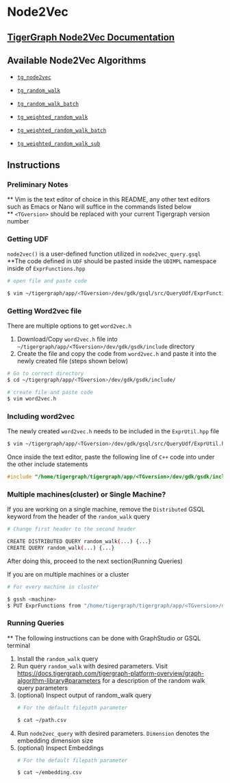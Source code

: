 # Node2Vec
## [TigerGraph Node2Vec Documentation](https://docs.tigergraph.com/graph-ml/current/node-embeddings/node2vec)

## Available Node2Vec Algorithms 

* [`tg_node2vec`](https://github.com/tigergraph/gsql-graph-algorithms/blob/github_link_fix/algorithms/GraphML/Node2Vec/tg_node2vec.gsql)

* [`tg_random_walk`](https://github.com/tigergraph/gsql-graph-algorithms/blob/github_link_fix/algorithms/GraphML/Node2Vec/tg_random_walk.gsql)

* [`tg_random_walk_batch`](https://github.com/tigergraph/gsql-graph-algorithms/blob/github_link_fix/algorithms/GraphML/Node2Vec/tg_random_walk_batch.gsql)

* [`tg_weighted_random_walk`](https://github.com/tigergraph/gsql-graph-algorithms/blob/github_link_fix/algorithms/GraphML/Node2Vec/tg_weighted_random_walk.gsql)

* [`tg_weighted_random_walk_batch`](https://github.com/tigergraph/gsql-graph-algorithms/blob/github_link_fix/algorithms/GraphML/Node2Vec/tg_weighted_random_walk_batch.gsql)

* [`tg_weighted_random_walk_sub`](https://github.com/tigergraph/gsql-graph-algorithms/blob/github_link_fix/algorithms/GraphML/Node2Vec/tg_weighted_random_walk_sub.gsql)

## Instructions

### Preliminary Notes
**  Vim is the text editor of choice in this README, any other text editors such as Emacs or Nano will suffice in the commands listed below 
\
**  `<TGversion>` should be replaced with your current Tigergraph version number

### Getting UDF
`node2vec()` is a user-defined function utilized in `node2vec_query.gsql` \
**The code defined in `UDF` should be pasted inside the `UDIMPL` namespace inside of `ExprFunctions.hpp`
```bash
# open file and paste code

$ vim ~/tigergraph/app/<TGversion>/dev/gdk/gsql/src/QueryUdf/ExprFunctions.hpp
```

### Getting Word2vec file
There are multiple options to get `word2vec.h`
1. Download/Copy `word2vec.h` file into `~/tigergraph/app/<TGversion>/dev/gdk/gsdk/include` directory
2. Create the file and copy the code from `word2vec.h` and paste it into the newly created file (steps shown below)
```bash
# Go to correct directory
$ cd ~/tigergraph/app/<TGversion>/dev/gdk/gsdk/include/

# create file and paste code
$ vim word2vec.h                  
```

### Including word2vec
The newly created `word2vec.h` needs to be included in the `ExprUtil.hpp` file
```bash
$ vim ~/tigergraph/app/<TGversion>/dev/gdk/gsql/src/QueryUdf/ExprUtil.hpp
```
Once inside the text editor, paste the following line of `C++` code into under the other include statements 
```c++
#include "/home/tigergraph/tigergraph/app/<TGversion>/dev/gdk/gsdk/include/word2vec.h"
```
### Multiple machines(cluster) or Single Machine?
If you are working on a single machine, remove the `Distributed` GSQL keyword from the header of the `random_walk` query 
```bash
# Change first header to the second header

CREATE DISTRIBUTED QUERY random_walk(...) {...}         
CREATE QUERY random_walk(...) {...}
```
After doing this, proceed to the next section(Running Queries)

If you are on multiple machines or a cluster
```bash
# For every machine in cluster  

$ gssh <machine>
$ PUT ExprFunctions from "/home/tigergraph/tigergraph/app/<TGversion>/dev/gdk/gsql/src/QueryUdf/ExprFunctions.hpp"
```

### Running Queries
** The following instructions can be done with GraphStudio or GSQL terminal
1. Install the `random_walk` query
2. Run query `random_walk` with desired parameters. Visit https://docs.tigergraph.com/tigergraph-platform-overview/graph-algorithm-library#parameters for a description of the random walk query parameters
3. (optional) Inspect output of random_walk query
    ```bash
    # For the default filepath parameter

    $ cat ~/path.csv
    ```
4. Run `node2vec_query` with desired parameters. `Dimension` denotes the embedding dimension size
5. (optional) Inspect Embeddings
    ```bash
    # For the default filepath parameter

    $ cat ~/embedding.csv
    ```
